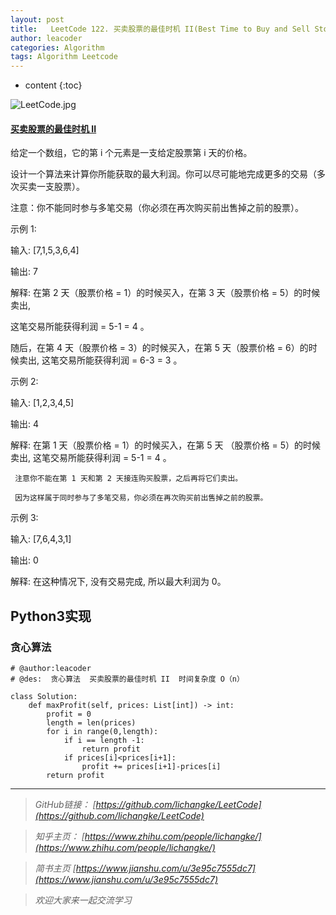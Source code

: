```yaml
---
layout: post
title:   LeetCode 122. 买卖股票的最佳时机 II(Best Time to Buy and Sell Stock II)
author: leacoder
categories: Algorithm 
tags: Algorithm Leetcode
---
```


* content
{:toc}


![LeetCode.jpg](https://upload-images.jianshu.io/upload_images/16846478-a2c4e5ee3d63f060.jpg?imageMogr2/auto-orient/strip%7CimageView2/2/w/1240)

#### [买卖股票的最佳时机 II](https://leetcode-cn.com/problems/best-time-to-buy-and-sell-stock-ii/)

给定一个数组，它的第 i 个元素是一支给定股票第 i 天的价格。

设计一个算法来计算你所能获取的最大利润。你可以尽可能地完成更多的交易（多次买卖一支股票）。

注意：你不能同时参与多笔交易（你必须在再次购买前出售掉之前的股票）。

示例 1:

输入: [7,1,5,3,6,4]

输出: 7

解释: 在第 2 天（股票价格 = 1）的时候买入，在第 3 天（股票价格 = 5）的时候卖出, 

这笔交易所能获得利润 = 5-1 = 4 。

 随后，在第 4 天（股票价格 = 3）的时候买入，在第 5 天（股票价格 = 6）的时候卖出, 
这笔交易所能获得利润 = 6-3 = 3 。

示例 2:

输入: [1,2,3,4,5]

输出: 4

解释: 在第 1 天（股票价格 = 1）的时候买入，在第 5 天 （股票价格 = 5）的时候卖出, 
这笔交易所能获得利润 = 5-1 = 4 。

     注意你不能在第 1 天和第 2 天接连购买股票，之后再将它们卖出。

     因为这样属于同时参与了多笔交易，你必须在再次购买前出售掉之前的股票。

示例 3:

输入: [7,6,4,3,1]

输出: 0

解释: 在这种情况下, 没有交易完成, 所以最大利润为 0。

## Python3实现
### 贪心算法
```
# @author:leacoder
# @des:  贪心算法  买卖股票的最佳时机 II  时间复杂度 O（n）

class Solution:
    def maxProfit(self, prices: List[int]) -> int:
        profit = 0
        length = len(prices)
        for i in range(0,length):
            if i == length -1:
                return profit
            if prices[i]<prices[i+1]:
                profit += prices[i+1]-prices[i]
        return profit
```



----
>*GitHub链接：*
>*[https://github.com/lichangke/LeetCode](https://github.com/lichangke/LeetCode)*

>*知乎主页：*
>*[https://www.zhihu.com/people/lichangke/](https://www.zhihu.com/people/lichangke/)*

>*简书主页*
>*[https://www.jianshu.com/u/3e95c7555dc7](https://www.jianshu.com/u/3e95c7555dc7)*

>*欢迎大家来一起交流学习*